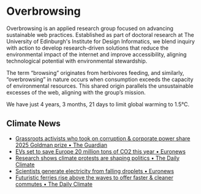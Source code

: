 # Overbrowsing

Overbrowsing is an applied research group focused on advancing sustainable web practices. Established as part of doctoral research at The University of Edinburgh's Institute for Design Informatics, we blend inquiry with action to develop research-driven solutions that reduce the environmental impact of the internet and improve accessibility, aligning technological potential with environmental stewardship.

The term “browsing” originates from herbivores feeding, and similarly, “overbrowsing” in nature occurs when consumption exceeds the capacity of environmental resources. This shared origin parallels the unsustainable excesses of the web, aligning with the group’s mission.

<!-- clock-time -->
We have just 4 years, 3 months, 21 days to limit global warming to 1.5°C.
<!-- /clock-time -->

## Climate News
<!-- clock-news -->
- [Grassroots activists who took on corruption & corporate power share 2025 Goldman prize • The Guardian](https://www.theguardian.com/environment/2025/apr/21/goldman-environmental-prize-recognises-activists-fighting-corporate-power-and-political-corruption )
- [EVs set to save Europe 20 million tons of CO2 this year  • Euronews](https://www.euronews.com/green/2025/03/20/evs-set-to-save-europe-20-million-tonnes-of-co2-this-year-but-transport-remains-biggest-po#:~:text=One%20in%20five%20new%20cars,How%20did%20we%20get%20here%3F&text=A%20surge%20in%20the%20uptake,Transport%20%26%20Environment%20(T%26E). )
- [Research shows climate protests are shaping politics  • The Daily Climate](https://www.dailyclimate.org/climate-protests-may-shape-politics-more-than-you-think-2671800334.html )
- [Scientists generate electricity from falling droplets • Euronews](https://www.euronews.com/green/2025/04/17/clean-energy-from-rain-scientists-generate-electricity-from-falling-droplets )
- [Futuristic ferries rise above the waves to offer faster & cleaner commutes • The Daily Climate](https://www.dailyclimate.org/futuristic-ferries-rise-above-the-waves-to-offer-faster-cleaner-commutes-2671789778.html )
<!-- /clock-news -->
